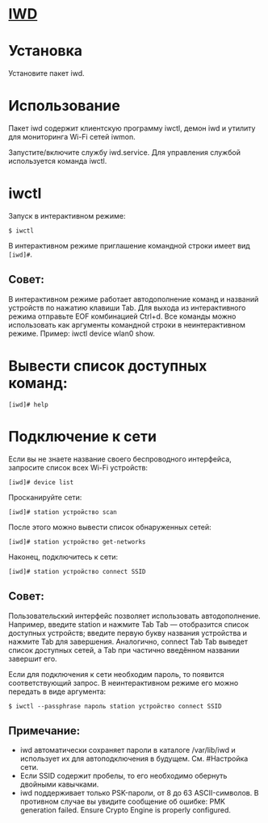# [IWD](https://wiki.archlinux.org/title/Iwd_(%D0%A0%D1%83%D1%81%D1%81%D0%BA%D0%B8%D0%B9))


# Установка
Установите пакет iwd.

# Использование
Пакет iwd содержит клиентскую программу iwctl, демон iwd и утилиту для мониторинга Wi-Fi сетей iwmon.  

Запустите/включите службу iwd.service. Для управления службой используется команда iwctl.

# iwctl
Запуск в интерактивном режиме:
```
$ iwctl
```
В интерактивном режиме приглашение командной строки имеет вид `[iwd]#`.

## Совет:
В интерактивном режиме работает автодополнение команд и названий устройств по нажатию клавиши Tab.
Для выхода из интерактивного режима отправьте EOF комбинацией Ctrl+d.
Все команды можно использовать как аргументы командной строки в неинтерактивном режиме. Пример: iwctl device wlan0 show.

# Вывести список доступных команд:

```
[iwd]# help
```

# Подключение к сети
Если вы не знаете название своего беспроводного интерфейса, запросите список всех Wi-Fi устройств:

```
[iwd]# device list
```

Просканируйте сети:

```
[iwd]# station устройство scan
```

После этого можно вывести список обнаруженных сетей:

```
[iwd]# station устройство get-networks
```
Наконец, подключитесь к сети:

```
[iwd]# station устройство connect SSID
```
## Совет: 
Пользовательский интерфейс позволяет использовать автодополнение. Например, введите station и нажмите Tab Tab — отобразится список доступных устройств; введите первую букву названия устройства и нажмите Tab для завершения. Аналогично, connect Tab Tab выведет список доступных сетей, а Tab при частично введённом названии завершит его.  


Если для подключения к сети необходим пароль, то появится соответствующий запрос. В неинтерактивном режиме его можно передать в виде аргумента:

```
$ iwctl --passphrase пароль station устройство connect SSID
```
## Примечание:
- iwd автоматически сохраняет пароли в каталоге /var/lib/iwd и использует их для автоподключения в будущем. См. #Настройка сети.
- Если SSID содержит пробелы, то его необходимо обернуть двойными кавычками.
- iwd поддерживает только PSK-пароли, от 8 до 63 ASCII-символов. В противном случае вы увидите сообщение об ошибке: PMK generation failed. Ensure Crypto Engine is properly configured.